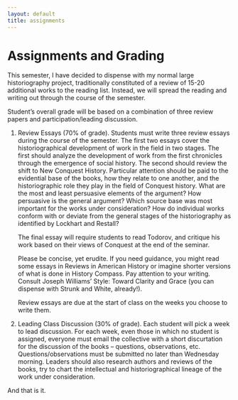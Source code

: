 ```yaml
--- 
layout: default 
title: assignments
---
```


# Assignments and Grading

This semester, I have decided to dispense with my normal large historiography
project, traditionally constituted of a review of 15-20 additional works to the
reading list. Instead, we will spread the reading and writing out through the
course of the semester.

Student’s overall grade will be based on a combination of three review papers
and participation/leading discussion.

1. Review Essays (70% of grade). Students must write three review essays during
   the course of the semester. The first two essays cover the
   historiographical development of work in the field in two stages. The first
   should analyze the development of work from the first chronicles through
   the emergence of social history. The second should review the shift to New
   Conquest History. Particular attention should be paid to the evidential
   base of the books, how they relate to one another, and the historiographic role they play in
   the field of Conquest history. What are the most and least
   persuasive elements of the argument? How persuasive is the general
   argument? Which source base was most important for the works under
   consideration? How do individual works conform with or deviate from the
   general stages of the historiography as identified by Lockhart and
   Restall?

   The final essay will require students to read Todorov, and critique his
   work based on their views of Conquest at the end of the seminar.

   Please be concise, yet erudite. If you need guidance, you might read some
   essays in Reviews in American History or imagine shorter versions of what
   is done in History Compass. Pay attention to your writing. Consult Joseph
   Williams’ Style: Toward Clarity and Grace (you can dispense with Strunk and
   White, already!).

   Review essays are due at the start of class on the weeks you choose to
   write them.

2. Leading Class Discussion (30% of grade). Each student will pick a week to
   lead discussion. For each week, even those in which no student is assigned,
   everyone must email the collective with a short discurtation for the
   discussion of the books – questions, observations, etc.
   Questions/observations must be submitted no later than Wednesday morning.
   Leaders should also research authors and reviews of the books, try to chart
   the intellectual and historiographical lineage of the work under
   consideration.

And that is it.
